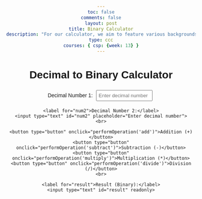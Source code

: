 ```yaml
---
toc: false
comments: false
layout: post
title: Binary Calculator
description: "For our calculator, we aim to feature various backgrounds and themes. Leveraging SASS, we will establish a primary theme characterized by a rainbow background and calculator buttons in a shade approximating #ADD8E6. Upon activating the switch button to access the graphing calculator, the color scheme will transform into monochromatic tones, featuring a black background with the same blue buttons.We plan to develop the calculator by associating each number with its binary representation. The implementation will involve HTML and JavaScript to create the functional calculator, offering features comparable to a standard calculator. Initially, it will function as a basic four-operation calculator. However, we intend to incorporate a toggle switch that, when activated, transforms it into a graphing calculator with additional capabilities."
type: ccc
courses: { csp: {week: 13} }
---
```



<html lang="en">
<head>
    <meta charset="UTF-8">
    <meta name="viewport" content="width=device-width, initial-scale=1.0">
    <title>Decimal to Binary Calculator</title>
    <style>
        body {
            font-family: Arial, sans-serif;
            text-align: center;
            margin: 50px;
        }
        input {
            width: 150px;
            padding: 5px;
            margin: 5px;
        }
        button {
            padding: 8px;
            margin: 5px;
            cursor: pointer;
        }
        .keyboard {
            display: grid;
            grid-template-columns: repeat(5, 1fr);
            gap: 5px;
            margin-top: 20px;
        }
    </style>
</head>
<body>

<h1>Decimal to Binary Calculator</h1>

<form id="decimalToBinaryCalculator">
    <label for="num1">Decimal Number 1:</label>
    <input type="text" id="num1" placeholder="Enter decimal number">
    <br>

    <label for="num2">Decimal Number 2:</label>
    <input type="text" id="num2" placeholder="Enter decimal number">
    <br>

    <button type="button" onclick="performOperation('add')">Addition (+)</button>
    <button type="button" onclick="performOperation('subtract')">Subtraction (-)</button>
    <button type="button" onclick="performOperation('multiply')">Multiplication (*)</button>
    <button type="button" onclick="performOperation('divide')">Division (/)</button>
    <br>

    <label for="result">Result (Binary):</label>
    <input type="text" id="result" readonly>
</form>

<div class="keyboard">
    <!-- Generate number buttons from 0 to 9 -->
    <script>
        for (var i = 0; i <= 9; i++) {
            document.write("<button onclick=\"addToInput('" + i + "')\">" + i + "</button>");
        }
    </script>
</div>

<script>
    function performOperation(operation) {
        var num1 = document.getElementById("num1").value;
        var num2 = document.getElementById("num2").value;
        var resultField = document.getElementById("result");

        // Convert input numbers to binary
        var binaryNum1 = decimalToBinary(parseInt(num1, 10));
        var binaryNum2 = decimalToBinary(parseInt(num2, 10));

        switch (operation) {
            case 'add':
                resultField.value = decimalToBinary(binaryToDecimal(binaryNum1) + binaryToDecimal(binaryNum2));
                break;
            case 'subtract':
                resultField.value = decimalToBinary(binaryToDecimal(binaryNum1) - binaryToDecimal(binaryNum2));
                break;
            case 'multiply':
                resultField.value = decimalToBinary(binaryToDecimal(binaryNum1) * binaryToDecimal(binaryNum2));
                break;
            case 'divide':
                resultField.value = decimalToBinary(Math.floor(binaryToDecimal(binaryNum1) / binaryToDecimal(binaryNum2)));
                break;
            default:
                resultField.value = "Invalid operation";
        }
    }

    function decimalToBinary(decimalNum) {
        return (decimalNum >>> 0).toString(2); // Using ">>> 0" to treat the input as a 32-bit unsigned integer
    }

    function binaryToDecimal(binaryStr) {
        return parseInt(binaryStr, 2);
    }

    function addToInput(number) {
        var activeInput = document.activeElement;

        if (activeInput.tagName === "INPUT" && activeInput.type === "text") {
            activeInput.value += number;
        }
    }
</script>

</body>
</html>
